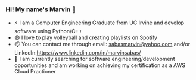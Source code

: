 ###  Hi! My name's Marvin 👋
* ⚡ I am a Computer Engineering Graduate from UC Irvine and develop software using Python/C++
* 😄 I love to play volleyball and creating playlists on Spotify 
* 📫 You can contact me through email: sabasmarvin@yahoo.com and/or LinkedIn:https://www.linkedin.com/in/marvinsabas/
* 🌱 I am currently searching for software engineering/development opportunities and am working on achieving my certification as a AWS Cloud Practioner
<!--
**basedmarv/basedmarv** is a ✨ _special_ ✨ repository because its `README.md` (this file) appears on your GitHub profile.

Here are some ideas to get you started:

- 🔭 I’m currently working on ...
- 🌱 I’m currently learning ...
- 👯 I’m looking to collaborate on ...
- 🤔 I’m looking for help with ...
- 💬 Ask me about ...
- 📫 How to reach me: ...
- 😄 Pronouns: ...
- ⚡ Fun fact: ...
-->

